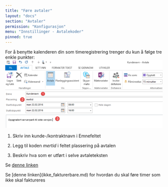 ```yaml
---
title: "Føre avtaler"
layout: "docs"
section: "Avtaler"
permission: "Konfigurasjon"
menu: "Innstillinger - Avtalekoder"
pinned: true
---
```


For å benytte kalenderen din som timeregistrering trenger du kun å følge tre enkle punkter:
![Avtale med plassering](img/avtale.png)

1. Skriv inn kunde-/kontraktnavn i Emnefeltet

2. Legg til koden _mertid_ i feltet plassering på avtalen

3. Beskriv hva som er utført i selve avtaleteksten





Se [denne linken](ikke_fakturerbare)

<p class="note--warning">
Se [denne linken](ikke_fakturerbare.md) for hvordan du skal føre timer som ikke skal faktureres
</p>